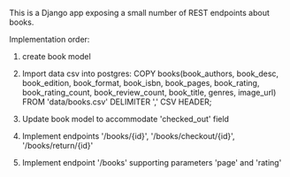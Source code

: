 This is a Django app exposing a small number of REST endpoints about books.

Implementation order:

1. create book model

2. Import data csv into postgres:
COPY books(book_authors, book_desc, book_edition, book_format, book_isbn, book_pages, book_rating, book_rating_count, book_review_count, book_title, genres, image_url) FROM 'data/books.csv' DELIMITER ',' CSV HEADER;

3. Update book model to accommodate 'checked_out' field

4. Implement endpoints '/books/{id}', '/books/checkout/{id}', '/books/return/{id}'

5. Implement endpoint '/books' supporting parameters 'page' and 'rating'